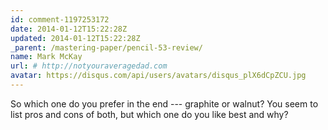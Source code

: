 ```yaml
---
id: comment-1197253172
date: 2014-01-12T15:22:28Z
updated: 2014-01-12T15:22:28Z
_parent: /mastering-paper/pencil-53-review/
name: Mark McKay
url: # http://notyouraveragedad.com
avatar: https://disqus.com/api/users/avatars/disqus_plX6dCpZCU.jpg
---
```


So which one do you prefer in the end --- graphite or walnut? You seem to list
pros and cons of both, but which one do you like best and why?
